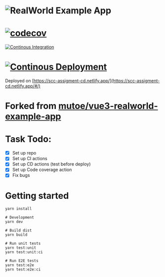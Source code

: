 # ![RealWorld Example App](logo.png)
# [![codecov](https://codecov.io/gh/kai2128/vue3-realworld-example-app/branch/master/graph/badge.svg)](https://codecov.io/gh/kai2128/vue3-realworld-example-app)
[![Continous Integration](https://github.com/kai2128/vue3-realworld-example-app/actions/workflows/ci.yml/badge.svg)](https://github.com/kai2128/vue3-realworld-example-app/actions/workflows/ci.yml)
# [![Continous Deployment](https://github.com/kai2128/vue3-realworld-example-app/actions/workflows/cd.yml/badge.svg)](https://github.com/kai2128/vue3-realworld-example-app/actions/workflows/cd.yml)

Deployed on [https://scc-assigment-cd.netlify.app/](https://scc-assigment-cd.netlify.app/#/)

# Forked from [mutoe/vue3-realworld-example-app](https://github.com/mutoe/vue3-realworld-example-app)

# Task Todo:
- [X] Set up repo 
- [X] Set up CI actions
- [X] Set up CD actions (test before deploy)
- [X] Set up Code coverage action
- [X] Fix bugs

# Getting started

```shell script
yarn install

# Development
yarn dev

# Build dist
yarn build

# Run unit tests
yarn test:unit
yarn test:unit:ci

# Run E2E tests
yarn test:e2e
yarn test:e2e:ci
```

